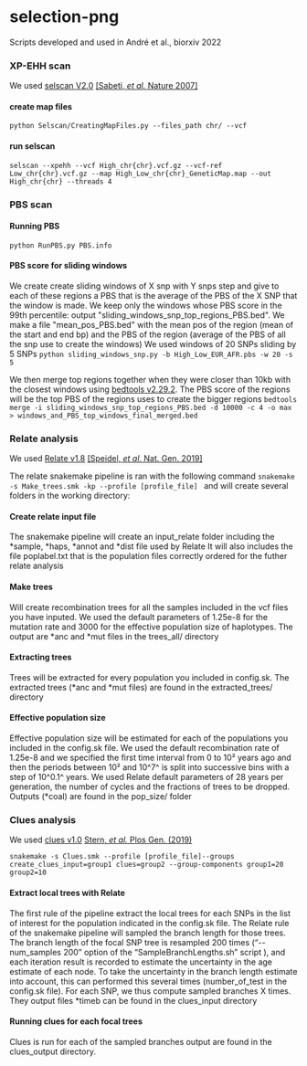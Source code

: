 # selection-png
Scripts developed and used in André et al., biorxiv 2022



### XP-EHH scan 
We used [selscan V2.0](https://github.com/szpiech/selscan) [[Sabeti, *et al.* Nature 2007]](https://www.nature.com/articles/nature06250)
#### create map files
`python Selscan/CreatingMapFiles.py --files_path chr/ --vcf`
#### run selscan
`selscan --xpehh --vcf High_chr{chr}.vcf.gz --vcf-ref Low_chr{chr}.vcf.gz --map High_Low_chr{chr}_GeneticMap.map --out High_chr{chr} --threads 4`


### PBS scan

#### Running PBS
`python RunPBS.py PBS.info`
#### PBS score for sliding windows
We create create sliding windows of X snp with Y snps step and give to each of these regions a PBS that is the average 
of the PBS of the X SNP that the window is made. We keep only the windows whose PBS score in the 99th percentile: output
"sliding_windows_snp_top_regions_PBS.bed". We make a file "mean_pos_PBS.bed" with the mean pos of the region (mean of 
the start and end bp) and the PBS of the region (average of the PBS of all the snp use to create the windows) 
We used windows of 20 SNPs sliding by 5 SNPs
`python sliding_windows_snp.py -b High_Low_EUR_AFR.pbs -w 20 -s 5`

We then merge top regions together when they were closer than 10kb with the closest windows  using [bedtools v2.29.2](https://bedtools.readthedocs.io/en/latest/index.html). The PBS score of the regions will be the top PBS of the regions uses to create the bigger regions
`bedtools merge -i sliding_windows_snp_top_regions_PBS.bed -d 10000 -c 4 -o max > windows_and_PBS_top_windows_final_merged.bed`

### Relate analysis
We used [Relate v1.8](https://myersgroup.github.io/relate/) [[Speidel, *et al.* Nat. Gen. 2019]](https://www.nature.com/articles/s41588-019-0484-x)

The relate snakemake pipeline is ran with the following command 
`snakemake -s Make_trees.smk -kp --profile [profile_file] `
and will create several folders in the working directory:
#### Create relate input file
The snakemake pipeline will create an input_relate folder including the *sample, *haps, *annot and *dist file used by Relate
It will also includes the file poplabel.txt that is the population files correctly ordered for the futher relate analysis
#### Make trees
Will create recombination trees for all the samples included in the vcf files you have inputed.
We used the default parameters of 1.25e-8 for the mutation rate and 3000 for the effective population size of haplotypes.
The output are *anc and *mut files in the trees_all/ directory
#### Extracting trees
Trees will be extracted for every population you included in config.sk. The extracted trees (*anc and *mut files) are 
found in the extracted_trees/ directory
#### Effective population size
Effective population size will be estimated for each of the populations you included in the config.sk file. 
We used the default recombination rate of 1.25e-8 and we specified the first time interval from 0 to 10² years ago and
then the periods between 10² and 10^7^ is split into successive bins with a step of 10^0.1^ years. We used Relate default
parameters of 28 years per generation, the number of cycles and the fractions of trees to be dropped.
Outputs (*coal) are found in the pop_size/ folder

### Clues analysis 
We used [clues v1.0](https://github.com/standard-aaron/clues/) [Stern, *et al.* Plos Gen. (2019)](https://journals.plos.org/plosgenetics/article/metrics?id=10.1371/journal.pgen.1008384) 

`snakemake -s Clues.smk --profile [profile_file]--groups create_clues_input=group1 clues=group2 --group-components group1=20 group2=10`

#### Extract local trees with Relate
The first rule of the pipeline extract the local trees for each SNPs in the list of interest for the population 
indicated in the config.sk file. The Relate rule of the snakemake pipeline will sampled the branch length for those 
trees. The branch length of the focal SNP tree is resampled 200 times (“--num_samples 200” option of the 
“SampleBranchLengths.sh” script ), and each iteration result is recorded to estimate the uncertainty in the age estimate 
of each node. To take the uncertainty in the branch length estimate into account, this can performed this several times (number_of_test in the config.sk file). 
For each SNP, we thus compute sampled branches X times. They output files *timeb can be found in the clues_input directory

#### Running clues for each focal trees
Clues is run for each of the sampled branches output are found in the clues_output directory. 

